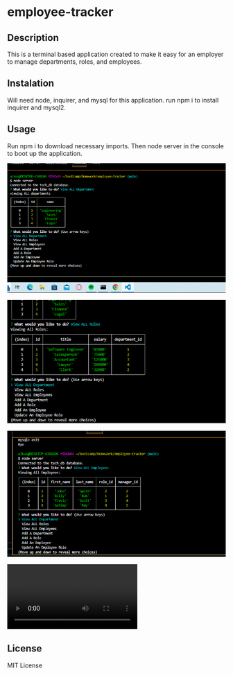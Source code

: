 # employee-tracker

## Description
This is a terminal based application created to make it easy for an employer to manage departments, roles, and employees. 

## Instalation
Will need node, inquirer, and mysql for this application. run npm i to install inquirer and mysql2.

## Usage
Run npm i to download necessary imports. Then node server in the console to boot up the application.

![View all departments](assets/screenshot1.png)

![View all roles](assets/screenshot2.png)

![View all employees](assets/screenshot3.png)

![Video walkthrough](assets/Video.webm)

## License
MIT License